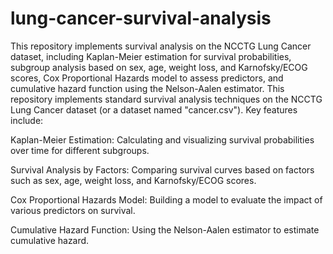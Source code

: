 # lung-cancer-survival-analysis
This repository implements survival analysis on the NCCTG Lung Cancer dataset, including Kaplan-Meier estimation for survival probabilities, subgroup analysis based on sex, age, weight loss, and Karnofsky/ECOG scores, Cox Proportional Hazards model to assess predictors, and cumulative hazard function using the Nelson-Aalen estimator.
This repository implements standard survival analysis techniques on the NCCTG Lung Cancer dataset (or a dataset named "cancer.csv"). Key features include:

Kaplan-Meier Estimation: Calculating and visualizing survival probabilities over time for different subgroups.

Survival Analysis by Factors: Comparing survival curves based on factors such as sex, age, weight loss, and Karnofsky/ECOG scores.

Cox Proportional Hazards Model: Building a model to evaluate the impact of various predictors on survival.

Cumulative Hazard Function: Using the Nelson-Aalen estimator to estimate cumulative hazard.
